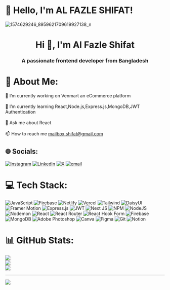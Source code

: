 # 👋 Hello, I'm AL FAZLE SHIFAT!


![1574629246_8959621709619927138_n](https://github.com/user-attachments/assets/3ed4fed2-b76b-431a-a104-f97aaa3235cf)




<h1 align="center">Hi 👋, I'm Al Fazle Shifat</h1>
<h3 align="center">A passionate frontend developer from Bangladesh</h3>

# 💫 About Me:
🔭 I’m currently working on Venmart an eCommerce platform<br><br>🌱 I’m currently learning React,Node.js,Express.js,MongoDB,JWT Authentication<br><br>💬 Ask me about React<br><br>📫 How to reach me mailbox.shifat@gmail.com


## 🌐 Socials:
[![Instagram](https://img.shields.io/badge/Instagram-%23E4405F.svg?logo=Instagram&logoColor=white)](https://instagram.com/shiifaat) [![LinkedIn](https://img.shields.io/badge/LinkedIn-%230077B5.svg?logo=linkedin&logoColor=white)](https://linkedin.com/in/https://www.linkedin.com/in/fazle-shifat-5490a8270/) [![X](https://img.shields.io/badge/X-black.svg?logo=X&logoColor=white)](https://x.com/shifat) [![email](https://img.shields.io/badge/Email-D14836?logo=gmail&logoColor=white)](mailto:mailbox.shifat@gmail.com) 

# 💻 Tech Stack:
![JavaScript](https://img.shields.io/badge/javascript-%23323330.svg?style=for-the-badge&logo=javascript&logoColor=%23F7DF1E) ![Firebase](https://img.shields.io/badge/firebase-%23039BE5.svg?style=for-the-badge&logo=firebase) ![Netlify](https://img.shields.io/badge/netlify-%23000000.svg?style=for-the-badge&logo=netlify&logoColor=#00C7B7) ![Vercel](https://img.shields.io/badge/vercel-%23000000.svg?style=for-the-badge&logo=vercel&logoColor=white) ![Tailwind](https://img.shields.io/badge/tailwindcss-38B2AC.svg?style=for-the-badge&logo=tailwind-css&logoColor=white)
 ![DaisyUI](https://img.shields.io/badge/daisyui-5A0EF8?style=for-the-badge&logo=daisyui&logoColor=white) ![Framer Motion](https://img.shields.io/badge/framer--motion-EF008F.svg?style=for-the-badge&logo=framer&logoColor=white)
![Express.js](https://img.shields.io/badge/express.js-%23404d59.svg?style=for-the-badge&logo=express&logoColor=%2361DAFB) ![JWT](https://img.shields.io/badge/JWT-black?style=for-the-badge&logo=JSON%20web%20tokens) ![Next JS](https://img.shields.io/badge/Next-black?style=for-the-badge&logo=next.js&logoColor=white) ![NPM](https://img.shields.io/badge/NPM-%23CB3837.svg?style=for-the-badge&logo=npm&logoColor=white) ![NodeJS](https://img.shields.io/badge/node.js-6DA55F?style=for-the-badge&logo=node.js&logoColor=white) ![Nodemon](https://img.shields.io/badge/NODEMON-%23323330.svg?style=for-the-badge&logo=nodemon&logoColor=%BBDEAD) ![React](https://img.shields.io/badge/react-%2320232a.svg?style=for-the-badge&logo=react&logoColor=%2361DAFB) ![React Router](https://img.shields.io/badge/React_Router-CA4245?style=for-the-badge&logo=react-router&logoColor=white) ![React Hook Form](https://img.shields.io/badge/React%20Hook%20Form-%23EC5990.svg?style=for-the-badge&logo=reacthookform&logoColor=white) ![Firebase](https://img.shields.io/badge/firebase-a08021?style=for-the-badge&logo=firebase&logoColor=ffcd34) ![MongoDB](https://img.shields.io/badge/MongoDB-%234ea94b.svg?style=for-the-badge&logo=mongodb&logoColor=white) ![Adobe Photoshop](https://img.shields.io/badge/adobe%20photoshop-%2331A8FF.svg?style=for-the-badge&logo=adobe%20photoshop&logoColor=white) ![Canva](https://img.shields.io/badge/Canva-%2300C4CC.svg?style=for-the-badge&logo=Canva&logoColor=white) ![Figma](https://img.shields.io/badge/figma-%23F24E1E.svg?style=for-the-badge&logo=figma&logoColor=white) ![Git](https://img.shields.io/badge/git-%23F05033.svg?style=for-the-badge&logo=git&logoColor=white) ![Notion](https://img.shields.io/badge/Notion-%23000000.svg?style=for-the-badge&logo=notion&logoColor=white)
# 📊 GitHub Stats:
![](https://github-readme-stats.vercel.app/api?username=fazleshifat&theme=transparent&hide_border=false&include_all_commits=true&count_private=true)<br/>
![](https://nirzak-streak-stats.vercel.app/?user=fazleshifat&theme=transparent&hide_border=false)<br/>
![](https://github-readme-stats.vercel.app/api/top-langs/?username=fazleshifat&theme=transparent&hide_border=false&include_all_commits=true&count_private=true&layout=compact)

---
[![](https://visitcount.itsvg.in/api?id=fazleshifat&icon=0&color=1)](https://visitcount.itsvg.in)


